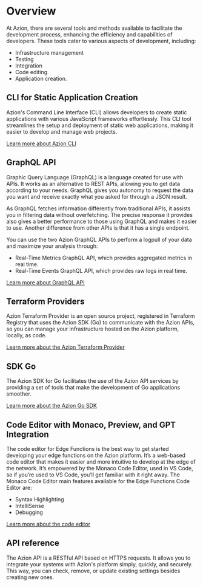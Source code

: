 # Overview

At Azion, there are several tools and methods available to facilitate the development process, enhancing the efficiency and capabilities of developers. These tools cater to various aspects of development, including:

- Infrastructure management
- Testing
- Integration
- Code editing
- Application creation.

 
## CLI for Static Application Creation

Azion's Command Line Interface (CLI) allows developers to create static applications with various JavaScript frameworks effortlessly. This CLI tool streamlines the setup and deployment of static web applications, making it easier to develop and manage web projects.

[Learn more about Azion CLI](https://www.azion.com/en/documentation/products/terraform-provider/)

## GraphQL API

Graphic Query Language (GraphQL) is a language created for use with APIs. It works as an alternative to REST APIs, allowing you to get data according to your needs. GraphQL gives you autonomy to request the data you want and receive exactly what you asked for through a JSON result.

As GraphQL fetches information differently from traditional APIs, it assists you in filtering data without overfetching. The precise response it provides also gives a better performance to those using GraphQL and makes it easier to use. Another difference from other APIs is that it has a single endpoint.

You can use the two Azion GraphQL APIs to perform a logpull of your data and maximize your analysis through:

- Real-Time Metrics GraphQL API, which provides aggregated metrics in real time.
- Real-Time Events GraphQL API, which provides raw logs in real time.

[Learn more about GraphQL API](https://www.azion.com/en/documentation/products/graphql-api-overview/)

## Terraform Providers

Azion Terraform Provider is an open source project, registered in Terraform Registry that uses the Azion SDK (Go) to communicate with the Azion APIs, so you can manage your infrastructure hosted on the Azion platform, locally, as code.

[Learn more about the Azion Terraform Provider](https://www.azion.com/en/documentation/products/terraform-provider/)

## SDK Go

The Azion SDK for Go facilitates the use of the Azion API services by providing a set of tools that make the development of Go applications smoother.

[Learn more about the Azion Go SDK](https://www.azion.com/en/documentation/devtools/sdk/go/)

## Code Editor with Monaco, Preview, and GPT Integration

The code editor for Edge Functions is the best way to get started developing your edge functions on the Azion platform. It’s a web-based code editor that makes it easier and more intuitive to develop at the edge of the network. It’s empowered by the Monaco Code Editor, used in VS Code, so if you’re used to VS Code, you’ll get familiar with it right away. The Monaco Code Editor main features available for the Edge Functions Code Editor are:

- Syntax Highlighting
- IntelliSense
- Debugging

[Learn more about the code editor](https://www.azion.com/en/documentation/devtools/sdk/go/)


## API reference

The Azion API is a RESTful API based on HTTPS requests. It allows you to integrate your systems with Azion's platform simply, quickly, and securely. This way, you can check, remove, or update existing settings besides creating new ones.
